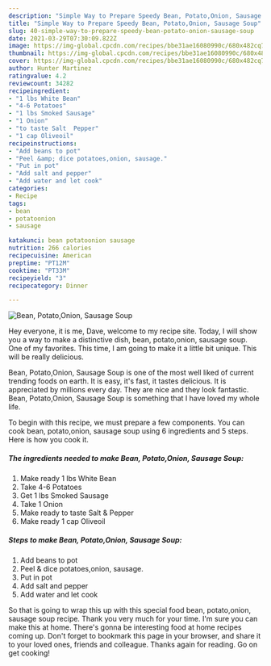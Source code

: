 ```yaml
---
description: "Simple Way to Prepare Speedy Bean, Potato,Onion, Sausage Soup"
title: "Simple Way to Prepare Speedy Bean, Potato,Onion, Sausage Soup"
slug: 40-simple-way-to-prepare-speedy-bean-potato-onion-sausage-soup
date: 2021-03-29T07:30:09.822Z
image: https://img-global.cpcdn.com/recipes/bbe31ae16080990c/680x482cq70/bean-potatoonion-sausage-soup-recipe-main-photo.jpg
thumbnail: https://img-global.cpcdn.com/recipes/bbe31ae16080990c/680x482cq70/bean-potatoonion-sausage-soup-recipe-main-photo.jpg
cover: https://img-global.cpcdn.com/recipes/bbe31ae16080990c/680x482cq70/bean-potatoonion-sausage-soup-recipe-main-photo.jpg
author: Hunter Martinez
ratingvalue: 4.2
reviewcount: 34282
recipeingredient:
- "1 lbs White Bean"
- "4-6 Potatoes"
- "1 lbs Smoked Sausage"
- "1 Onion"
- "to taste Salt  Pepper"
- "1 cap Oliveoil"
recipeinstructions:
- "Add beans to pot"
- "Peel &amp; dice potatoes,onion, sausage."
- "Put in pot"
- "Add salt and pepper"
- "Add water and let cook"
categories:
- Recipe
tags:
- bean
- potatoonion
- sausage

katakunci: bean potatoonion sausage 
nutrition: 266 calories
recipecuisine: American
preptime: "PT12M"
cooktime: "PT33M"
recipeyield: "3"
recipecategory: Dinner

---
```



![Bean, Potato,Onion, Sausage Soup](https://img-global.cpcdn.com/recipes/bbe31ae16080990c/680x482cq70/bean-potatoonion-sausage-soup-recipe-main-photo.jpg)

Hey everyone, it is me, Dave, welcome to my recipe site. Today, I will show you a way to make a distinctive dish, bean, potato,onion, sausage soup. One of my favorites. This time, I am going to make it a little bit unique. This will be really delicious.



Bean, Potato,Onion, Sausage Soup is one of the most well liked of current trending foods on earth. It is easy, it's fast, it tastes delicious. It is appreciated by millions every day. They are nice and they look fantastic. Bean, Potato,Onion, Sausage Soup is something that I have loved my whole life.


To begin with this recipe, we must prepare a few components. You can cook bean, potato,onion, sausage soup using 6 ingredients and 5 steps. Here is how you cook it.

<!--inarticleads1-->

##### The ingredients needed to make Bean, Potato,Onion, Sausage Soup:

1. Make ready 1 lbs White Bean
1. Take 4-6 Potatoes
1. Get 1 lbs Smoked Sausage
1. Take 1 Onion
1. Make ready to taste Salt &amp; Pepper
1. Make ready 1 cap Oliveoil




<!--inarticleads2-->

##### Steps to make Bean, Potato,Onion, Sausage Soup:

1. Add beans to pot
1. Peel &amp; dice potatoes,onion, sausage.
1. Put in pot
1. Add salt and pepper
1. Add water and let cook




So that is going to wrap this up with this special food bean, potato,onion, sausage soup recipe. Thank you very much for your time. I'm sure you can make this at home. There's gonna be interesting food at home recipes coming up. Don't forget to bookmark this page in your browser, and share it to your loved ones, friends and colleague. Thanks again for reading. Go on get cooking!
